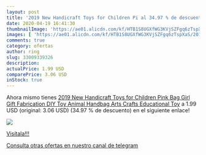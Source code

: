```yaml
---
layout: post
title: '2019 New Handicraft Toys for Children Pi al 34.97 % de descuento'
date: 2020-04-19 16:41:30
thumbnailImage: 'https://ae01.alicdn.com/kf/HTB1S8UGXfWG3KVjSZFgq6zTspXaS/2019-New-Handicraft-Toys-for-Children-Pink-Bag-Girl-Gift-Fabrication-DIY-Toy-Animal-Handbag-Arts.jpg_350x350._SL200_.jpg'
images: [ 'https://ae01.alicdn.com/kf/HTB1S8UGXfWG3KVjSZFgq6zTspXaS/2019-New-Handicraft-Toys-for-Children-Pink-Bag-Girl-Gift-Fabrication-DIY-Toy-Animal-Handbag-Arts.jpg_350x350._SL200_.jpg' ]
comments: true
category: ofertas
author: ring
slug: 33009339326
description:
actualPrice: 1.99 USD
comparePrice: 3.06 USD
inStock: true
---
```


Ahora mismo tienes [2019 New Handicraft Toys for Children Pink Bag Girl Gift Fabrication DIY Toy Animal Handbag Arts Crafts Educational Toy](https://www.amazon.com/dp/33009339326/?tag=redken08-20) a 1.99 USD (original: 3.06 USD) (34.97 %  de descuento) en el siguiente enlace!

[![](https://ae01.alicdn.com/kf/HTB1S8UGXfWG3KVjSZFgq6zTspXaS/2019-New-Handicraft-Toys-for-Children-Pink-Bag-Girl-Gift-Fabrication-DIY-Toy-Animal-Handbag-Arts.jpg_350x350._SL200_.jpg)](https://www.amazon.com/dp/33009339326/?tag=redken08-20)

[Visítala!!!](https://www.amazon.com/dp/33009339326/?tag=redken08-20)

[Consulta otras ofertas en nuestro canal de telegram](https://t.me/s/ofertas25)
